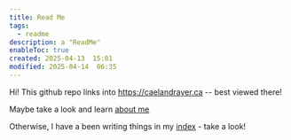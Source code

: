 ```yaml
---
title: Read Me
tags:
  - readme
description: a "ReadMe"
enableToc: true
created: 2025-04-13  15:01
modified: 2025-04-14  06:35
---
```

 
Hi! This github repo links into https://caelandrayer.ca -- best viewed there!

Maybe take a look and learn [about me](about_me.md)

Otherwise, I have a been writing things in my [index](kb/index.md) - take a look! 

